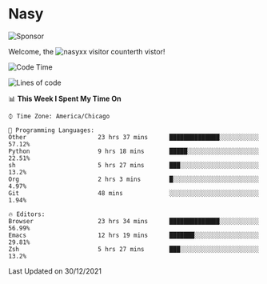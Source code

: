 # Nasy

<!--
<p align="center">
<img height="200" src="https://github-readme-stats.vercel.app/api?username=nasyxx&count_private=true&show_icons=true&theme=dracula&include_all_commits=true"/>
<img height="200" src="https://github-readme-stats.vercel.app/api/top-langs/?username=nasyxx&theme=dracula&hide=html,jupyter+notebook&count_private=true&show_icons=true"/>
</p>

  
----------------
-->

![Sponsor](https://img.shields.io/static/v1.svg?label=Sponsor&message=%E2%9D%A4&logo=GitHub&style=flat&color=pink)
 
Welcome, the ![nasyxx visitor counter](https://count.getloli.com/get/@nasyxx?theme=rule34)th vistor!
 
<!--START_SECTION:waka-->
![Code Time](http://img.shields.io/badge/Code%20Time-1%2C648%20hrs%2035%20mins-blue)

![Lines of code](https://img.shields.io/badge/From%20Hello%20World%20I%27ve%20Written-5%20Million%20lines%20of%20code-blue)

📊 **This Week I Spent My Time On** 

```text
⌚︎ Time Zone: America/Chicago

💬 Programming Languages: 
Other                    23 hrs 37 mins      ██████████████░░░░░░░░░░░   57.12% 
Python                   9 hrs 18 mins       █████░░░░░░░░░░░░░░░░░░░░   22.51% 
sh                       5 hrs 27 mins       ███░░░░░░░░░░░░░░░░░░░░░░   13.2% 
Org                      2 hrs 3 mins        █░░░░░░░░░░░░░░░░░░░░░░░░   4.97% 
Git                      48 mins             ░░░░░░░░░░░░░░░░░░░░░░░░░   1.94%

🔥 Editors: 
Browser                  23 hrs 34 mins      ██████████████░░░░░░░░░░░   56.99% 
Emacs                    12 hrs 19 mins      ███████░░░░░░░░░░░░░░░░░░   29.81% 
Zsh                      5 hrs 27 mins       ███░░░░░░░░░░░░░░░░░░░░░░   13.2%

```


 Last Updated on 30/12/2021
<!--END_SECTION:waka-->

<!-- ![visitors](https://visitor-badge.laobi.icu/badge?page_id=nasyxx.nasyxx) -->
